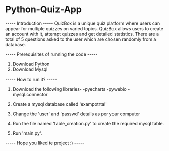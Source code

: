 # Python-Quiz-App

----- Introduction -----
QuizBox is a unique quiz platform where users can appear for multiple quizzes on varied topics. 
QuizBox allows users to create an account with it, attempt quizzes and get detailed statistics. 
There are a total of 5 questions asked to the user which are chosen randomly from a database. 

----- Prerequisites of running the code -----
1. Download Python
2. Download Mysql

----- How to run it? -----
1. Download the following libraries-
-pyecharts
-pywebio
-mysql.connector

2. Create a mysql database called 'exampotrtal'

3. Change the 'user' and 'passwd' details as per your computer

4. Run the file named 'table_creation.py' to create the required mysql table.

5. Run 'main.py'.

----- Hope you liked te project :) -----
